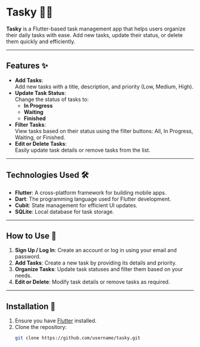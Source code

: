 # Tasky 📝✨

**Tasky** is a Flutter-based task management app that helps users organize their daily tasks with ease. Add new tasks, update their status, or delete them quickly and efficiently.

---


## Features ✨  
- **Add Tasks**:  
  Add new tasks with a title, description, and priority (Low, Medium, High).  
- **Update Task Status**:  
  Change the status of tasks to:  
  - **In Progress**  
  - **Waiting**  
  - **Finished**  
- **Filter Tasks**:  
  View tasks based on their status using the filter buttons: All, In Progress, Waiting, or Finished.  
- **Edit or Delete Tasks**:  
  Easily update task details or remove tasks from the list.  

---

## Technologies Used 🛠  
- **Flutter**: A cross-platform framework for building mobile apps.  
- **Dart**: The programming language used for Flutter development.  
- **Cubit**: State management for efficient UI updates.  
- **SQLite**: Local database for task storage.  

---

## How to Use 📲  
1. **Sign Up / Log In**: Create an account or log in using your email and password.  
2. **Add Tasks**: Create a new task by providing its details and priority.  
3. **Organize Tasks**: Update task statuses and filter them based on your needs.  
4. **Edit or Delete**: Modify task details or remove tasks as required.  

---

## Installation 🚀  
1. Ensure you have [Flutter](https://drive.google.com/file/d/1wxlypLXoFM9eBLtOYEy-RFPPn5VWUEhM/view?usp=drive_link) installed.  
2. Clone the repository:  
   ```bash
   git clone https://github.com/username/tasky.git
